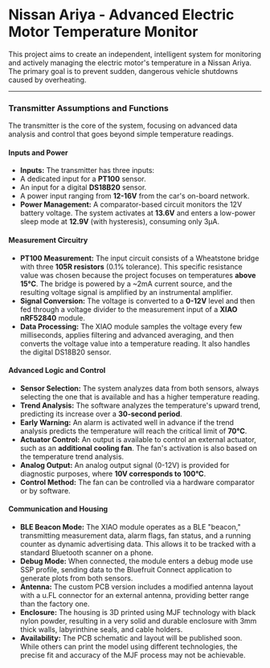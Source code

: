 
# Nissan Ariya - Advanced Electric Motor Temperature Monitor

This project aims to create an independent, intelligent system for monitoring and actively managing the electric motor's temperature in a Nissan Ariya. The primary goal is to prevent sudden, dangerous vehicle shutdowns caused by overheating.

---

### Transmitter Assumptions and Functions

The transmitter is the core of the system, focusing on advanced data analysis and control that goes beyond simple temperature readings.

#### Inputs and Power
* **Inputs:** The transmitter has three inputs:
* A dedicated input for a **PT100** sensor.
* An input for a digital **DS18B20** sensor.
* A power input ranging from **12-16V** from the car's on-board network.
* **Power Management:** A comparator-based circuit monitors the 12V battery voltage. The system activates at **13.6V** and enters a low-power sleep mode at **12.9V** (with hysteresis), consuming only 3µA.

#### Measurement Circuitry
* **PT100 Measurement:** The input circuit consists of a Wheatstone bridge with three **105R resistors** (0.1% tolerance). This specific resistance value was chosen because the project focuses on temperatures **above 15°C**. The bridge is powered by a ~2mA current source, and the resulting voltage signal is amplified by an instrumental amplifier.
* **Signal Conversion:** The voltage is converted to a **0-12V** level and then fed through a voltage divider to the measurement input of a **XIAO nRF52840** module.
* **Data Processing:** The XIAO module samples the voltage every few milliseconds, applies filtering and advanced averaging, and then converts the voltage value into a temperature reading. It also handles the digital DS18B20 sensor.

#### Advanced Logic and Control
* **Sensor Selection:** The system analyzes data from both sensors, always selecting the one that is available and has a higher temperature reading.
* **Trend Analysis:** The software analyzes the temperature's upward trend, predicting its increase over a **30-second period**.
* **Early Warning:** An alarm is activated well in advance if the trend analysis predicts the temperature will reach the critical limit of **70°C**.
* **Actuator Control:** An output is available to control an external actuator, such as an **additional cooling fan**. The fan's activation is also based on the temperature trend analysis.
* **Analog Output:** An analog output signal (0-12V) is provided for diagnostic purposes, where **10V corresponds to 100°C**.
* **Control Method:** The fan can be controlled via a hardware comparator or by software.

#### Communication and Housing
* **BLE Beacon Mode:** The XIAO module operates as a BLE "beacon," transmitting measurement data, alarm flags, fan status, and a running counter as dynamic advertising data. This allows it to be tracked with a standard Bluetooth scanner on a phone.
* **Debug Mode:** When connected, the module enters a debug mode use SSP profile, sending data to the Bluefruit Connect application to generate plots from both sensors.
* **Antenna:** The custom PCB version includes a modified antenna layout with a u.FL connector for an external antenna, providing better range than the factory one.
* **Enclosure:** The housing is 3D printed using MJF technology with black nylon powder, resulting in a very solid and durable enclosure with 3mm thick walls, labyrinthine seals, and cable holders.
* **Availability:** The PCB schematic and layout will be published soon. While others can print the model using different technologies, the precise fit and accuracy of the MJF process may not be achievable.
